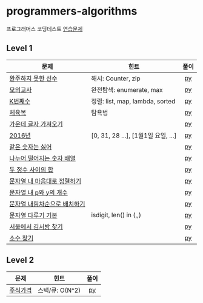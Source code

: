 # programmers-algorithms

프로그래머스 코딩테스트 [연습문제](https://programmers.co.kr/learn/challenges)

## Level 1
| 문제 | 힌트 | 풀이 |  
| ------------- | ------------- |:-------------:|
| [완주하지 못한 선수](https://programmers.co.kr/learn/courses/30/lessons/42576) | 해시: Counter, zip | [py](lv1/완주하지못한선수.py)|
| [모의고사](https://programmers.co.kr/learn/courses/30/lessons/42840) | 완전탐색: enumerate, max | [py](lv1/모의고사.py)|
| [K번째수](https://programmers.co.kr/learn/courses/30/lessons/42748) | 정렬: list, map, lambda, sorted | [py](lv1/K번째수.py)|
| [체육복](https://programmers.co.kr/learn/courses/30/lessons/42862) | 탐욕법 | [py](lv1/체육복.py)|
| [가운데 글자 가져오기](https://programmers.co.kr/learn/courses/30/lessons/12903) |  | [py](lv1/가운데글자가져오기.py)|
| [2016년](https://programmers.co.kr/learn/courses/30/lessons/12901) | [0, 31, 28 ...], [1월1일 요일, ...] | [py](lv1/2016년.py)|
| [같은 숫자는 싫어](https://programmers.co.kr/learn/courses/30/lessons/12906) |  | [py](lv1/같은숫자는싫어.py)|
| [나누어 떨어지는 숫자 배열](https://programmers.co.kr/learn/courses/30/lessons/12910) |  | [py](lv1/나누어떨어지는숫자배열.py)|
| [두 정수 사이의 합](https://programmers.co.kr/learn/courses/30/lessons/12912) |  | [py](lv1/두정수사이의합.py)|
| [문자열 내 마음대로 정렬하기](https://programmers.co.kr/learn/courses/30/lessons/12915) |  | [py](lv1/문자열내마음대로정렬하기.py)|
| [문자열 내 p와 y의 개수](https://programmers.co.kr/learn/courses/30/lessons/12916) |  | [py](lv1/문자열내p와y의개수.py)|
| [문자열 내림차순으로 배치하기](https://programmers.co.kr/learn/courses/30/lessons/12917) |  | [py](lv1/문자열내림차순으로배치하기.py)|
| [문자열 다루기 기본](https://programmers.co.kr/learn/courses/30/lessons/12918) | isdigit, len() in (,,) | [py](lv1/문자열다루기기본.py)|
| [서울에서 김서방 찾기](https://programmers.co.kr/learn/courses/30/lessons/12919) |  | [py](lv1/서울에서김서방찾기.py)|
| [소수 찾기](https://programmers.co.kr/learn/courses/30/lessons/12921) |  | [py](lv1/소수찾기.py)|


## Level 2

| 문제 | 힌트 | 풀이 |  
| ------------- | ------------- |:-------------:|
| [주식가격](https://programmers.co.kr/learn/courses/30/lessons/42584) | 스택/큐: O(N^2) | [py](lv2/주식가격.py)|
